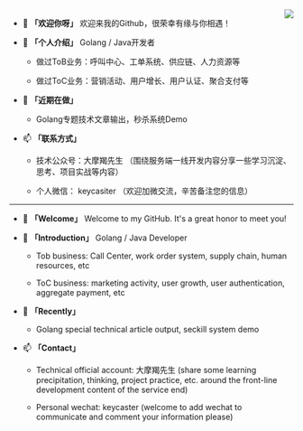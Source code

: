 <img align="right" src="https://github-readme-stats.vercel.app/api?username=keycasiter&show_icons=true?&hide_title=true" />

- 👋 **「欢迎你呀」** 欢迎来我的Github，很荣幸有缘与你相遇！

- 👀 **「个人介绍」** Golang / Java开发者
    + 做过ToB业务：呼叫中心、工单系统、供应链、人力资源等
    
    + 做过ToC业务：营销活动、用户增长、用户认证、聚合支付等

- 🌱 **「近期在做」** 

    + Golang专题技术文章输出，秒杀系统Demo

- 📫 **「联系方式」** 

    + 技术公众号：大摩羯先生  （围绕服务端一线开发内容分享一些学习沉淀、思考、项目实战等内容）
    
    + 个人微信： keycasiter （欢迎加微交流，辛苦备注您的信息）
    
----

- 👋 **「Welcome」** Welcome to my GitHub. It's a great honor to meet you!


- 👀 **「Introduction」** Golang / Java Developer

  + Tob business: Call Center, work order system, supply chain, human resources, etc

  + ToC business: marketing activity, user growth, user authentication, aggregate payment, etc

- 🌱 **「Recently」**

  + Golang special technical article output, seckill system demo

- 📫 **「Contact」**

  + Technical official account: 大摩羯先生 (share some learning precipitation, thinking, project practice, etc. around the front-line development content of the service end)

  + Personal wechat: keycaster (welcome to add wechat to communicate and comment your information please)
